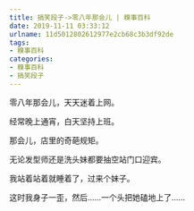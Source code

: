 ```yaml
---
title: 搞笑段子->零八年那会儿 | 糗事百科
date: 2019-11-11 03:33:12
urlname: 11d5012802612977e2cb68c3b3df92de
tags: 
- 糗事百科
categories:
- 糗事百科
- 搞笑段子
---
```

零八年那会儿，天天迷着上网。

经常晚上通宵，白天坚持上班。

那会儿，店里的奇葩规矩。

无论发型师还是洗头妹都要抽空站门口迎宾。

我站着站着就睡着了，过来个妹子。

这时我身子一歪，然后……一个头把她磕地上了……


